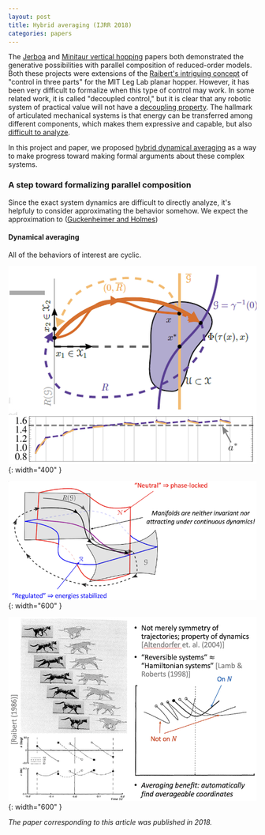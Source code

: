 ```yaml
---
layout: post
title: Hybrid averaging (IJRR 2018)
categories: papers
---
```


The [Jerboa](/jerboa-hopping-video) and [Minitaur vertical hopping](/vertical-hopper-compositions) papers both demonstrated the generative possibilities with parallel composition of reduced-order models. Both these projects were extensions of the [Raibert's intriguing concept](https://mitpress.mit.edu/9780262681193/legged-robots-that-balance/) of "control in three parts" for the MIT Leg Lab planar hopper. However, it has been very difficult to formalize when this type of control may work. In some related work, it is called "decoupled control," but it is clear that any robotic system of practical value will not have a [decoupling property](https://math.mit.edu/~jorloff/suppnotes/suppnotes03/ls4.pdf). The hallmark of articulated mechanical systems is that energy can be transferred among different components, which makes them expressive and capable, but also [difficult to analyze](https://en.wikipedia.org/wiki/Double_pendulum#Chaotic_motion).

In this project and paper, we proposed [hybrid dynamical averaging](https://journals.sagepub.com/doi/full/10.1177/0278364918756498) as a way to make progress toward making formal arguments about these complex systems.

### A step toward formalizing parallel composition

Since the exact system dynamics are difficult to directly analyze, it's helpfuly to consider approximating the behavior somehow. We expect the approximation to  ([Guckenheimer and Holmes](https://link.springer.com/book/10.1007/978-1-4612-1140-2))

#### Dynamical averaging

All of the behaviors of interest are cyclic.

![Averaged limit cycle](/images/avg_limit_cycle.png){: width="400" }

![Limit cycle](/images/limit_cycle.png){: width="600" }

![Time-reversal symmetry](/images/time_reversal_symmetry.png){: width="600" }

_The paper corresponding to this article was published in 2018._
